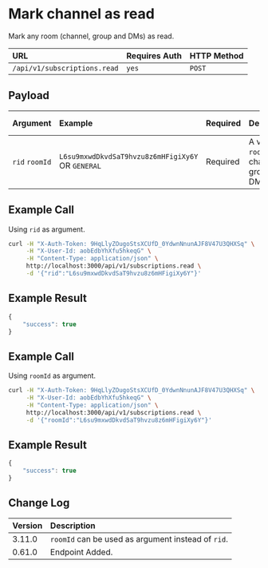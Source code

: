 # Mark channel as read

Mark any room \(channel, group and DMs\) as read.

| URL | Requires Auth | HTTP Method |
| :--- | :--- | :--- |
| `/api/v1/subscriptions.read` | `yes` | `POST` |

## Payload

| Argument | Example | Required | Description | Valid Format\(s\) |
| :--- | :--- | :--- | :--- | :--- |
| `rid` `roomId` | `L6su9mxwdDkvdSaT9hvzu8z6mHFigiXy6Y` OR `GENERAL` | Required | A valid `roomId` for a channel, group or DM | Alphanumeric mixed-case string |

## Example Call

Using `rid` as argument.

```bash
curl -H "X-Auth-Token: 9HqLlyZOugoStsXCUfD_0YdwnNnunAJF8V47U3QHXSq" \
     -H "X-User-Id: aobEdbYhXfu5hkeqG" \
     -H "Content-Type: application/json" \
     http://localhost:3000/api/v1/subscriptions.read \
     -d '{"rid":"L6su9mxwdDkvdSaT9hvzu8z6mHFigiXy6Y"}'
```

## Example Result

```javascript
{
    "success": true
}
```

## Example Call

Using `roomId` as argument.

```bash
curl -H "X-Auth-Token: 9HqLlyZOugoStsXCUfD_0YdwnNnunAJF8V47U3QHXSq" \
     -H "X-User-Id: aobEdbYhXfu5hkeqG" \
     -H "Content-Type: application/json" \
     http://localhost:3000/api/v1/subscriptions.read \
     -d '{"roomId":"L6su9mxwdDkvdSaT9hvzu8z6mHFigiXy6Y"}'
```

## Example Result

```javascript
{
    "success": true
}
```

## Change Log

| Version | Description |
| :--- | :--- |
| 3.11.0 | `roomId` can be used as argument instead of `rid`. |
| 0.61.0 | Endpoint Added. |

